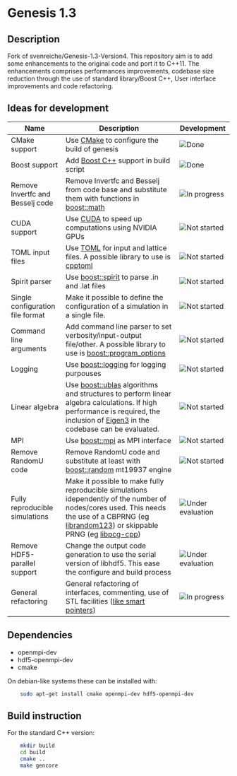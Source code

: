Genesis 1.3
===========

Description
-----------

Fork of svenreiche/Genesis-1.3-Version4. 
This repository aim is to add some enhancements to the original code and port it to C++11.
The enhancements comprises performances improvements, codebase size reduction through the use of standard library/Boost C++, User interface improvements and code refactoring.

Ideas for development
---------------------
| **Name** | **Description** | **Development** |
|----------|-----------------|---------------|
| CMake support | Use [CMake](https://cmake.org/) to configure the build of genesis | ![Done](https://via.placeholder.com/240x60/00FF00/0000000.png?text=Done) |
| Boost support | Add [Boost C++](https://www.boost.org/) support in build script | ![Done](https://via.placeholder.com/240x60/00FF00/0000000.png?text=Done) | 
| Remove Invertfc and Besselj code | Remove Invertfc and Besselj from code base and substitute them with functions in [boost::math](https://www.boost.org/doc/libs/1_69_0/libs/math/doc/html/special.html) | ![In progress](https://via.placeholder.com/240x60/FFFF00/0000000.png?text=In+progress) |
| CUDA support | Use [CUDA](https://developer.nvidia.com/) to speed up computations using NVIDIA GPUs | ![Not started](https://via.placeholder.com/240x60/FF0000/0000000.png?text=Not+started) |
| TOML input files | Use [TOML](https://github.com/toml-lang/toml) for input and lattice files. A possible library to use is [cpptoml](https://github.com/skystrife/cpptoml) | ![Not started](https://via.placeholder.com/240x60/FF0000/0000000.png?text=Not+started) |
| Spirit parser | Use [boost::spirit](https://www.boost.org/doc/libs/1_69_0/libs/spirit/doc/html/index.html) to parse .in and .lat files | ![Not started](https://via.placeholder.com/240x60/FF0000/0000000.png?text=Not+started) |
| Single configuration file format | Make it possible to define the configuration of a simulation in a single file. | ![Not started](https://via.placeholder.com/240x60/FF0000/0000000.png?text=Not+started) |
| Command line arguments | Add command line parser to set verbosity/input-output file/other. A possible library to use is [boost::program_options](https://www.boost.org/doc/libs/1_69_0/doc/html/program_options.html) | ![Not started](https://via.placeholder.com/240x60/FF0000/0000000.png?text=Not+started) |
| Logging | Use [boost::logging](https://www.boost.org/doc/libs/1_69_0/libs/log/doc/html/index.html) for logging purpouses | ![Not started](https://via.placeholder.com/240x60/FF0000/0000000.png?text=Not+started) |
| Linear algebra | Use [boost::ublas](https://www.boost.org/doc/libs/1_69_0/libs/numeric/ublas/doc/index.html) algorithms and structures to perform linear algebra calculations. If high performance is required, the inclusion of [Eigen3](http://eigen.tuxfamily.org/index.php?title=Main_Page) in the codebase can be evaluated. | ![Not started](https://via.placeholder.com/240x60/FF0000/0000000.png?text=Not+started) | 
| MPI | Use [boost::mpi](https://www.boost.org/doc/libs/1_69_0/doc/html/mpi.html) as MPI interface | ![Not started](https://via.placeholder.com/240x60/FF0000/0000000.png?text=Not+started) |
| Remove RandomU code | Remove RandomU code and substitute at least with [boost::random](https://www.boost.org/doc/libs/1_69_0/doc/html/boost_random.html) mt19937 engine | ![Not started](https://via.placeholder.com/240x60/FF0000/0000000.png?text=Not+started) |
| Fully reproducible simulations | Make it possible to make fully reproducible simulations idependently of the number of nodes/cores used. This needs the use of a CBPRNG (eg [librandom123](http://www.deshawresearch.com/resources_random123.html)) or skippable PRNG (eg [libpcg-cpp](http://www.pcg-random.org/)) | ![Under evaluation](https://via.placeholder.com/240x60/8A2BE2/FFFFFF0.png?text=Under+evaluation) |
| Remove HDF5-parallel support | Change the output code generation to use the serial version of libhdf5. This ease the configure and build process | ![Under evaluation](https://via.placeholder.com/240x60/8A2BE2/FFFFFF0.png?text=Under+evaluation)  |
| General refactoring | General refactoring of interfaces, commenting, use of STL facilities ([like smart pointers](https://en.cppreference.com/book/intro/smart_pointers)) | ![In progress](https://via.placeholder.com/240x60/FFFF00/0000000.png?text=In+progress) |

Dependencies
------------

- openmpi-dev
- hdf5-openmpi-dev
- cmake

On debian-like systems these can be installed with:

```bash
    sudo apt-get install cmake openmpi-dev hdf5-openmpi-dev
```

Build instruction
-----------------

For the standard C++ version:

```bash
    mkdir build
    cd build
    cmake ..
    make gencore
```


